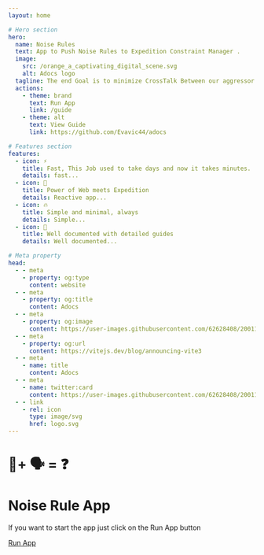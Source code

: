 ```yaml
---
layout: home

# Hero section
hero:
  name: Noise Rules
  text: App to Push Noise Rules to Expedition Constraint Manager .
  image:
    src: /orange_a_captivating_digital_scene.svg
    alt: Adocs logo
  tagline: The end Goal is to minimize CrossTalk Between our aggressor and victim pairs.
  actions:
    - theme: brand
      text: Run App
      link: /guide
    - theme: alt
      text: View Guide
      link: https://github.com/Evavic44/adocs

# Features section
features:
  - icon: ⚡️
    title: Fast, This Job used to take days and now it takes minutes.
    details: fast...
  - icon: 🎉
    title: Power of Web meets Expedition
    details: Reactive app...
  - icon: 🔥
    title: Simple and minimal, always
    details: Simple...
  - icon: 🎀
    title: Well documented with detailed guides
    details: Well documented...

# Meta property
head:
  - - meta
    - property: og:type
      content: website
  - - meta
    - property: og:title
      content: Adocs
  - - meta
    - property: og:image
      content: https://user-images.githubusercontent.com/62628408/200117602-4b274d14-b1b2-4f61-8dcd-9f9482c677a0.png
  - - meta
    - property: og:url
      content: https://vitejs.dev/blog/announcing-vite3
  - - meta
    - name: title
      content: Adocs
  - - meta
    - name: twitter:card
      content: https://user-images.githubusercontent.com/62628408/200117602-4b274d14-b1b2-4f61-8dcd-9f9482c677a0.png
  - - link
    - rel: icon
      type: image/svg
      href: logo.svg
---
```


<!-- Custom home layout -->
<div class="custom-layout">
  <h1>🤞+ 🗣️ = ❓</h1>
  <h1>Noise Rule App</h1>
  <p>If you want to start the app just click on the Run App button</p>
  <a href="http://localhost:3000" target="_blank" class="btn">Run App</a>
</div>